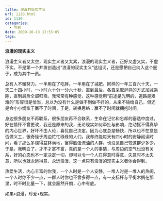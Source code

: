 ```yaml
---
title: 浪漫的现实主义
url: 1130.html
id: 1130
categories:
  - 写到
date: 2009-10-13 17:55:09
tags:
---
```


**浪漫的现实主义**

  
浪漫主义者又太空，现实主义者又太累，浪漫的现实主义者，正好又虚又实，不虚不实。不是第一个并置创造出“浪漫的现实主义”这组词，还是愿把自己纳入这个圈子，成为其中一员。  
  
总有人不懈努力，一半用在了吃胖，一半用在了减肥。同样的一年三百六十天，一天二十四小时，一小时六十分一分六十秒，直到最后，各自采取迥异的方式加减乘除，直到最后全部归零。我常常有种感觉，这种感觉用“前途是光明的，道路是艰难的”形容很是恰当，总以为没有什么是做不到做不好的，从来不输给自己，但还是会小小惆怅于赢不了时间，于是，转换思络：赢不了时间就拥抱时间。  
  
身边很多朋友不再联系，很多朋友再不会联系，生命在记忆和忘却的塞选中度过，好在情怀不曾更改，我还是原来的我，无论现实如何牵扯与影响，绝动摇不得真挚的内心世界，好坏不由人论，喜忧自己决定。因为心底总是畅快，所以也不在意是否做义工，很奇怪于周边忙忙碌碌的人们，我却终能每天有四小时的安静阅读时间，看了那么多赚得盆钵满地，富得脸蛋流油的人群，也没见自己较这群少多少，于是，我明白了，才不才富不富，真的是一个人的事情，与周边的空气也没有关系，好的心态也不一定决定一切，却可以令一个人在得意时得意，失意时不太失意，所以也就永远得意，永远浪漫，这一点只有浪漫的现实主义者体会得到。  
  
热爱生活，内心丰富的你我，一个人时是一个人安静，一堆人时是一堆人的热闹，一个人时你不少一点，一群人时你也不曾多得一点，有一支标杆与平衡木搁在那里，时不时比量一下，就会豁然开朗，心中有底。  
  
如果•浪漫，珍爱•现实。